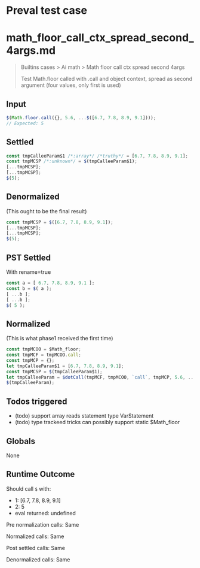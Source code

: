 # Preval test case

# math_floor_call_ctx_spread_second_4args.md

> Builtins cases > Ai math > Math floor call ctx spread second 4args
>
> Test Math.floor called with .call and object context, spread as second argument (four values, only first is used)

## Input

`````js filename=intro
$(Math.floor.call({}, 5.6, ...$([6.7, 7.8, 8.9, 9.1])));
// Expected: 5
`````


## Settled


`````js filename=intro
const tmpCalleeParam$1 /*:array*/ /*truthy*/ = [6.7, 7.8, 8.9, 9.1];
const tmpMCSP /*:unknown*/ = $(tmpCalleeParam$1);
[...tmpMCSP];
[...tmpMCSP];
$(5);
`````


## Denormalized
(This ought to be the final result)

`````js filename=intro
const tmpMCSP = $([6.7, 7.8, 8.9, 9.1]);
[...tmpMCSP];
[...tmpMCSP];
$(5);
`````


## PST Settled
With rename=true

`````js filename=intro
const a = [ 6.7, 7.8, 8.9, 9.1 ];
const b = $( a );
[ ...b ];
[ ...b ];
$( 5 );
`````


## Normalized
(This is what phase1 received the first time)

`````js filename=intro
const tmpMCOO = $Math_floor;
const tmpMCF = tmpMCOO.call;
const tmpMCP = {};
let tmpCalleeParam$1 = [6.7, 7.8, 8.9, 9.1];
const tmpMCSP = $(tmpCalleeParam$1);
let tmpCalleeParam = $dotCall(tmpMCF, tmpMCOO, `call`, tmpMCP, 5.6, ...tmpMCSP);
$(tmpCalleeParam);
`````


## Todos triggered


- (todo) support array reads statement type VarStatement
- (todo) type trackeed tricks can possibly support static $Math_floor


## Globals


None


## Runtime Outcome


Should call `$` with:
 - 1: [6.7, 7.8, 8.9, 9.1]
 - 2: 5
 - eval returned: undefined

Pre normalization calls: Same

Normalized calls: Same

Post settled calls: Same

Denormalized calls: Same
